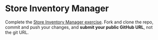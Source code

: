 # Store Inventory Manager

Complete the [Store Inventory Manager exercise](https://github.com/sikaeducation/store-inventory-manager). Fork and clone the repo, commit and push your changes, and **submit your public GitHub URL**, not the git URL.
